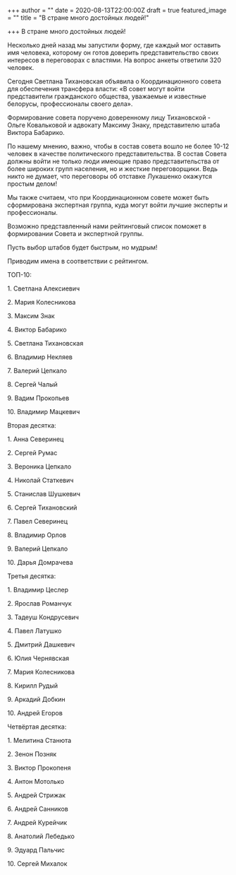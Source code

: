 +++
author = ""
date = 2020-08-13T22:00:00Z
draft = true
featured_image = ""
title = "В стране много достойных людей!"

+++
В стране много достойных людей!

Несколько дней назад мы запустили форму, где каждый мог оставить имя человека, которому он готов доверить представительство своих интересов в переговорах с властями. На вопрос анкеты ответили 320 человек.

Сегодня Светлана Тихановская объявила о Координационного совета для обеспечения трансфера власти: «В совет могут войти представители гражданского общества, уважаемые и известные белорусы, профессионалы своего дела».

Формирование совета поручено доверенному лицу Тихановской - Ольге Ковальковой и адвокату Максиму Знаку, представителю штаба Виктора Бабарико.

По нашему мнению, важно, чтобы в состав совета вошло не более 10-12 человек в качестве политического представительства. В состав Совета должны войти не только люди имеющие право представительства от более широких групп населения, но и жесткие переговорщики. Ведь никто не думает, что переговоры об отставке Лукашенко окажутся простым делом!

Мы также считаем, что при Координационном совете может быть сформирована экспертная группа, куда могут войти лучшие эксперты и профессионалы.

Возможно представленный нами рейтинговый список поможет в формировании Совета и экспертной группы.

Пусть выбор штабов будет быстрым, но мудрым!

Приводим имена в соответствии с рейтингом.

ТОП-10:

1\. Светлана Алексиевич

2\. Мария Колесникова

3\. Максим Знак

4\. Виктор Бабарико

5\. Светлана Тихановская

6\. Владимир Некляев

7\. Валерий Цепкало

8\. Сергей Чалый

9\. Вадим Прокопьев

10\. Владимир Мацкевич

Вторая десятка:

1\. Анна Северинец

2\. Сергей Румас

3\. Вероника Цепкало

4\. Николай Статкевич

5\. Станислав Шушкевич

6\. Сергей Тихановский

7\. Павел Северинец

8\. Владимир Орлов

9\. Валерий Цепкало

10\. Дарья Домрачева

Третья десятка:

1\. Владимир Цеслер

2\. Ярослав Романчук

3\. Тадеуш Кондрусевич

4\. Павел Латушко

5\. Дмитрий Дашкевич

6\. Юлия Чернявская

7\. Мария Колесникова

8\. Кирилл Рудый

9\. Аркадий Добкин

10\. Андрей Егоров

Четвёртая десятка:

1\. Мелитина Станюта

2\. Зенон Позняк

3\. Виктор Прокопеня

4\. Антон Мотолько

5\. Андрей Стрижак

6\. Андрей Санников

7\. Андрей Курейчик

8\. Анатолий Лебедько

9\. Эдуард Пальчис

10\. Сергей Михалок